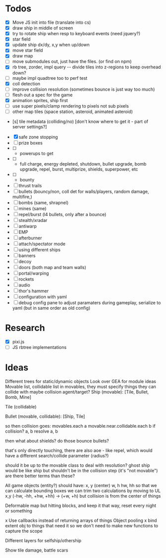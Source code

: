 # Todos
- [x] Move JS init into file (translate into cs)
- [x] draw ship in middle of screen
- [x] try to rotate ship when resp to keyboard events (need jquery?)
- [x] star field
- [x] update ship dx/dy, x,y when up/down
- [x] move star field
- [x] draw map
- [ ] move submodules out, just have the files. (or find on npm)
- [x] rb tree, zorder, impl query
-- divide tiles into z-regions to keep overhead down?
- [ ] maybe impl quadtree too to perf test
- [x] coll detection
- [ ] improve collision resolution (sometimes bounce is just way too much)
- [ ] flesh out a spec for the game
- [x] animation sprites, ship first
- [ ] use super pixels/clamp rendering to pixels not sub pixels
- [ ] other map tiles (space station, asteroid, animated asteroid)
- [s] tile metadata (colliding/no) [don't know where to get it - part of server settings?]
- [x] safe zone stopping
- [ ] prize boxes
- [ ] - powerups to get
- [ ] - full charge, energy depleted, shutdown, bullet upgrade, bomb upgrade, repel, burst, multiprize, shields, superpower, etc
- [ ] - bounty
- [ ] thrust trails
- [ ] bullets (bouncy/non, coll det for walls/players, random damage, multifire,)
- [ ] bombs (same, shrapnel)
- [ ] mines (same)
- [ ] repel/burst (l4 bullets, only after a bounce)
- [ ] stealth/xradar
- [ ] antiwarp
- [ ] EMP
- [ ] afterburner
- [ ] attach/spectator mode
- [ ] using different ships
- [ ] banners
- [ ] decoy
- [ ] doors (both map and team walls)
- [ ] portal/warping
- [ ] rockets
- [ ] audio
- [ ] thor's hammer
- [ ] configuration with yaml
- [ ] debug config pane to adjust paramaters during gameplay, serialize to yaml (but in same order as old config)

# Research
- [x] pixi.js
- [ ] JS rbtree implementations

# Ideas
Different trees for static/dynamic objects
Look over GEA for module ideas
Movable list, collidable list
in movables, they must specify things they can collide with
maybe collision agent/target?
Ship (movable):
  [Tile, Bullet, Bomb, Mine]

Tile (collidable)

Bullet (movable, collidable):
  [Ship, Tile]

so then collision goes:
movables.each a
  movable.near.collidable.each b
    if collision? a, b
      resolve a, b

then what about shields? do those bounce bullets?

that's only directly touching, there are also aoe - like repel, which would have a different search/collide parameter (radius?)

should it be up to the movable class to deal with resolution?
ghost ship would be like ship but shouldn't be in the collision step (it's "not movable")
are there better terms than these?

All game objects (entity?) should have:
x, y (center)
w, h
hw, hh
so that we can calculate bounding boxes
we can trim two calculations by moving to UL x,y (-hw, -hh, +hw, +hh) -> (+w, +h)
but collision is from the center of things

Deformable map but hitting blocks, and keep it that way, reset every night or something

x Use callbacks instead of returning arrays of things
Object pooling
x bind extent obj to things that need it so we don't need to make new functions to capture the scope

Different layers for selfship/othership

Show tile damage, battle scars